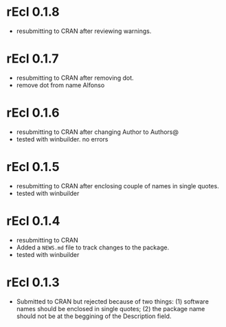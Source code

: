 # rEcl 0.1.8
* resubmitting to CRAN after reviewing warnings.

# rEcl 0.1.7
* resubmitting to CRAN after removing dot.
* remove dot from name Alfonso


# rEcl 0.1.6
* resubmitting to CRAN after changing Author to Authors@
* tested with winbuilder. no errors

# rEcl 0.1.5
* resubmitting to CRAN after enclosing couple of names in single quotes.
* tested with winbuilder

# rEcl 0.1.4
* resubmitting to CRAN
* Added a `NEWS.md` file to track changes to the package.
* tested with winbuilder


# rEcl 0.1.3
* Submitted to CRAN but rejected because of two things: (1) software names should be enclosed in single quotes; (2) the package name should not be at the beggining of the Description field.

    